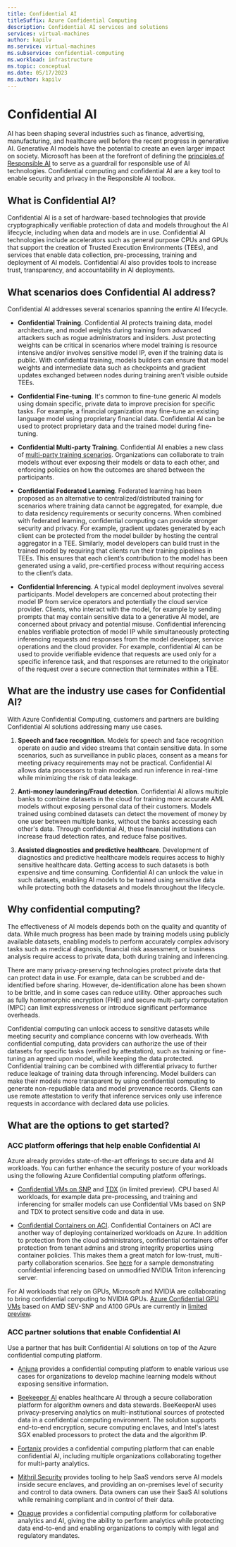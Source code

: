 ```yaml
---
title: Confidential AI
titleSuffix: Azure Confidential Computing
description: Confidential AI services and solutions
services: virtual-machines
author: kapilv
ms.service: virtual-machines
ms.subservice: confidential-computing
ms.workload: infrastructure
ms.topic: conceptual
ms.date: 05/17/2023
ms.author: kapilv
---
```


# Confidential AI
AI has been shaping several industries such as finance, advertising, manufacturing, and healthcare well before the recent progress in generative AI. Generative AI models have the potential to create an even larger impact on society. Microsoft has been at the forefront of defining the [principles of Responsible AI](https://www.microsoft.com/ai/responsible-ai) to serve as a guardrail for responsible use of AI technologies. Confidential computing and confidential AI are a key tool to enable security and privacy in the Responsible AI toolbox.

## What is Confidential AI?
Confidential AI is a set of hardware-based technologies that provide cryptographically verifiable protection of data and models throughout the AI lifecycle, including when data and models are in use. Confidential AI technologies include accelerators such as general purpose CPUs and GPUs that support the creation of Trusted Execution Environments (TEEs), and services that enable data collection, pre-processing, training and deployment of AI models. Confidential AI also provides tools to increase trust, transparency, and accountability in AI deployments.

## What scenarios does Confidential AI address? 

Confidential AI addresses several scenarios spanning the entire AI lifecycle.

-   **Confidential Training**. Confidential AI protects training data, model architecture, and model weights during training from advanced attackers such as rogue administrators and insiders. Just protecting weights can be critical in scenarios where model training is resource intensive and/or involves sensitive model IP, even if the training data is public. With confidential training, models builders can ensure that model weights and intermediate data such as checkpoints and gradient updates exchanged between nodes during training aren't visible outside TEEs.

-   **Confidential Fine-tuning**. It's common to fine-tune generic AI models using domain specific, private data to improve precision for specific tasks. For example, a financial organization may fine-tune an existing language model using proprietary financial data. Confidential AI can be used to protect proprietary data and the trained model during fine-tuning.

-   **Confidential Multi-party Training**. Confidential AI enables a new class of [multi-party training scenarios](./multi-party-data.md). Organizations can collaborate to train models without ever exposing their models or data to each other, and enforcing policies on how the outcomes are shared between the participants.

-   **Confidential Federated Learning**. Federated learning has been proposed as an alternative to centralized/distributed training for scenarios where training data cannot be aggregated, for example, due to data residency requirements or security concerns. When combined with federated learning, confidential computing can provide stronger security and privacy. For example, gradient updates generated by each client can be protected from the model builder by hosting the central aggregator in a TEE. Similarly, model developers can build trust in the trained model by requiring that clients run their training pipelines in TEEs. This ensures that each client’s contribution to the model has been generated using a valid, pre-certified process without requiring access to the client’s data.

-   **Confidential Inferencing**. A typical model deployment involves several participants. Model developers are concerned about protecting their model IP from service operators and potentially the cloud service provider. Clients, who interact with the model, for example by sending prompts that may contain sensitive data to a generative AI model, are concerned about privacy and potential misuse. Confidential inferencing enables verifiable protection of model IP while simultaneously protecting inferencing requests and responses from the model developer, service operations and the cloud provider. For example, confidential AI can be used to provide verifiable evidence that requests are used only for a specific inference task, and that responses are returned to the originator of the request over a secure connection that terminates within a TEE.

## What are the industry use cases for Confidential AI?

With Azure Confidential Computing, customers and partners are building Confidential AI solutions addressing many use cases.

1.  **Speech and face recognition**. Models for speech and face recognition operate on audio and video streams that contain sensitive data. In some scenarios, such as surveillance in public places, consent as a means for meeting privacy requirements may not be practical. Confidential AI allows data processors to train models and run inference in real-time while minimizing the risk of data leakage.

2.  **Anti-money laundering/Fraud detection**. Confidential AI allows multiple banks to combine datasets in the cloud for training more accurate AML models without exposing personal data of their customers. Models trained using combined datasets can detect the movement of money by one user between multiple banks, without the banks accessing each other's data. Through confidential AI, these financial institutions can increase fraud detection rates, and reduce false positives.

3.  **Assisted diagnostics and predictive healthcare**. Development of diagnostics and predictive healthcare models requires access to highly sensitive healthcare data. Getting access to such datasets is both expensive and time consuming. Confidential AI can unlock the value in such datasets, enabling AI models to be trained using sensitive data while protecting both the datasets and models throughout the lifecycle.

## Why confidential computing?

The effectiveness of AI models depends both on the quality and quantity of data. While much progress has been made by training models using publicly available datasets, enabling models to perform accurately complex advisory tasks such as medical diagnosis, financial risk assessment, or business analysis require access to private data, both during training and inferencing.

There are many privacy-preserving technologies protect private data that can protect data in use. For example, data can be scrubbed and de-identified before sharing. However, de-identification alone has been shown to be brittle, and in some cases can reduce utility. Other approaches such as fully homomorphic encryption (FHE) and secure multi-party computation (MPC) can limit expressiveness or introduce significant performance overheads. 

Confidential computing can unlock access to sensitive datasets while meeting security and compliance concerns with low overheads. With confidential computing, data providers can authorize the use of their datasets for specific tasks (verified by attestation), such as training or fine-tuning an agreed upon model, while keeping the data protected. Confidential training can be combined with differential privacy to further reduce leakage of training data through inferencing. Model builders can make their models more transparent by using confidential computing to generate non-repudiable data and model provenance records. Clients can use remote attestation to verify that inference services only use inference requests in accordance with declared data use policies. 

## What are the options to get started? 

### ACC platform offerings that help enable Confidential AI
Azure already provides state-of-the-art offerings to secure data and AI workloads. You can further enhance the security posture of your workloads using the following Azure Confidential computing platform offerings.

-   [Confidential VMs on SNP](./confidential-vm-overview.md) and [TDX](./tdx-confidential-vm-overview.md) (in limited preview). CPU based AI workloads, for example data pre-processing, and training and inferencing for smaller models can use Confidential VMs based on SNP and TDX to protect sensitive code and data in use.

-   [Confidential Containers on ACI](../container-instances/container-instances-confidential-overview.md).
    Confidential Containers on ACI are another way of deploying containerized workloads on Azure. In addition to protection from the cloud administrators, confidential containers offer protection from tenant admins and strong integrity properties using container policies. This makes them a great match for low-trust, multi-party collaboration scenarios. See [here](https://github.com/microsoft/confidential-ai) for a sample demonstrating confidential inferencing based on unmodified NVIDIA Triton inferencing server.

For AI workloads that rely on GPUs, Microsoft and NVIDIA are collaborating to bring confidential computing to NVIDIA GPUs. [Azure Confidential GPU VMs](https://azure.microsoft.com/blog/azure-confidential-computing-with-nvidia-gpus-for-trustworthy-ai/) based on AMD SEV-SNP and A100 GPUs are currently in [limited preview](https://aka.ms/accgpusignup).

### ACC partner solutions that enable Confidential AI

Use a partner that has built Confidential AI solutions on top of the Azure confidential computing platform.

-   [Anjuna](https://www.anjuna.io/use-case-solutions) provides a confidential computing platform to enable various use cases for organizations to develop machine learning models without exposing sensitive information.

-   [Beekeeper AI](https://www.beekeeperai.com/) enables healthcare AI through a secure collaboration platform for algorithm owners and data stewards. BeeKeeperAI uses privacy-preserving analytics on multi-institutional sources of protected data in a confidential computing environment. The solution supports end-to-end encryption, secure computing enclaves, and Intel's latest SGX enabled processors to protect the data and the algorithm IP.

-   [Fortanix](https://www.fortanix.com/platform/confidential-ai) provides a confidential computing platform that can enable confidential AI, including multiple organizations collaborating together for multi-party analytics.

-   [Mithril Security](https://www.mithrilsecurity.io/) provides tooling to help SaaS vendors serve AI models inside secure enclaves, and providing an on-premises level of security and control to data owners. Data owners can use their SaaS AI solutions while remaining compliant and in control of their data.

-   [Opaque](https://opaque.co/) provides a confidential computing platform for collaborative analytics and AI, giving the ability to perform analytics while protecting data end-to-end and enabling organizations to comply with legal and regulatory mandates.